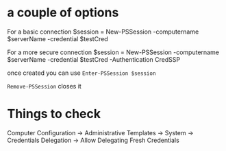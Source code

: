 # a couple of options

For a basic connection
$session = New-PSSession -computername $serverName -credential $testCred

For a more secure connection
$session = New-PSSession -computername $serverName -credential $testCred -Authentication CredSSP

once created you can use `Enter-PSSession $session`

`Remove-PSSession` closes it

# Things to check
Computer Configuration -> Administrative Templates -> System -> Credentials Delegation -> Allow Delegating Fresh Credentials